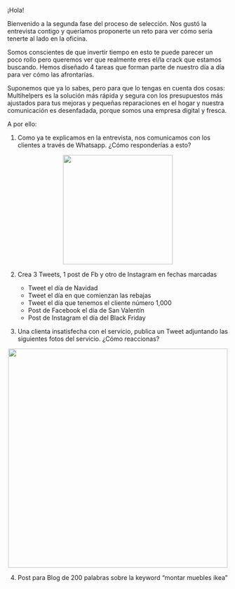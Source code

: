 ¡Hola!

Bienvenido a la segunda fase del proceso de selección. Nos gustó la entrevista contigo y queríamos proponerte un reto para ver cómo sería tenerte al lado en la oficina.

Somos conscientes de que invertir tiempo en esto te puede parecer un poco rollo pero queremos ver que realmente eres el/la crack que estamos buscando. Hemos diseñado 4 tareas que forman parte de nuestro día a día para ver cómo las afrontarías.

Suponemos que ya lo sabes, pero para que lo tengas en cuenta dos cosas: Multihelpers es la solución más rápida y segura con los presupuestos más ajustados para tus mejoras y pequeñas reparaciones en el hogar y nuestra comunicación es desenfadada, porque somos una empresa digital y fresca.

A por ello:

1. Como ya te explicamos en la entrevista, nos comunicamos con los clientes a través de Whatsapp. ¿Cómo responderías a esto?

<p align="center">
  <img width="250" src="https://github.com/multihelpers/hiring/blob/master/w.jpg">
</p>

2. Crea 3 Tweets, 1 post de Fb y otro de Instagram en fechas marcadas
    - Tweet el día de Navidad
    - Tweet el día en que comienzan las rebajas
    - Tweet el día que tenemos el cliente número 1,000
    - Post de Facebook el día de San Valentín
    - Post de Instagram el día del Black Friday
    
3. Una clienta insatisfecha con el servicio, publica un Tweet adjuntando las siguientes fotos del servicio. ¿Cómo reaccionas?

<p align="center">
  <img width="500" src="https://github.com/multihelpers/hiring/blob/master/twitter.png">
</p>

4. Post para Blog de 200 palabras sobre la keyword “montar muebles ikea”
